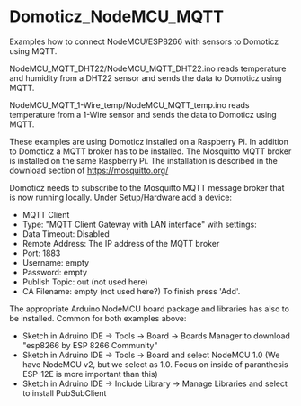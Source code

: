 # Domoticz_NodeMCU_MQTT
Examples how to connect NodeMCU/ESP8266 with sensors to Domoticz using MQTT.

NodeMCU_MQTT_DHT22/NodeMCU_MQTT_DHT22.ino reads temperature and humidity from a DHT22 sensor and sends the data to Domoticz using MQTT.

NodeMCU_MQTT_1-Wire_temp/NodeMCU_MQTT_temp.ino reads temperature from a 1-Wire sensor and sends the data to Domoticz using MQTT.

These examples are using Domoticz installed on a Raspberry Pi.
In addition to Domoticz a MQTT broker has to be installed.
The Mosquitto MQTT broker is installed on the same Raspberry Pi.
The installation is described in the download section of https://mosquitto.org/

Domoticz needs to subscribe to the Mosquitto MQTT message broker that is now running locally. Under Setup/Hardware add a device:
* MQTT Client
* Type: "MQTT Client Gateway with LAN interface" with settings:
* Data Timeout: Disabled
* Remote Address: The IP address of the MQTT broker
* Port: 1883
* Username: empty
* Password: empty
* Publish Topic: out (not used here)
* CA Filename: empty (not used here?)
To finish press 'Add'.

The appropriate Arduino NodeMCU board package and libraries has also to be installed.
Common for both examples above:
* Sketch in Adruino IDE -> Tools -> Board -> Boards Manager to download "esp8266 by ESP 8266 Community"
* Sketch in Adruino IDE -> Tools -> Board and select NodeMCU 1.0 (We have NodeMCU v2, but we select as 1.0. Focus on inside of paranthesis ESP-12E is more important than this)
* Sketch in Adruino IDE -> Include Library -> Manage Libraries and select to install PubSubClient
